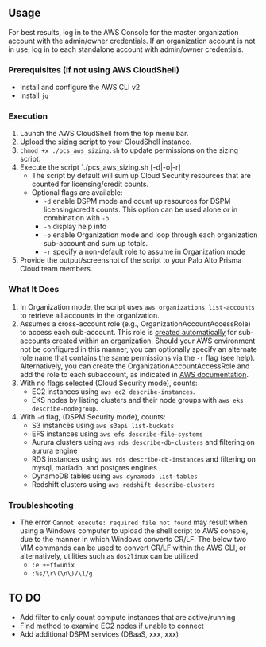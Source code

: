 
## Usage
For best results, log in to the AWS Console for the master organization account with the admin/owner credentials. If an organization account is not in use, log in to each standalone account with admin/owner credentials.
   
### Prerequisites (if not using AWS CloudShell)  
* Install and configure the AWS CLI v2  
* Install `jq` 
    
### Execution  
1. Launch the AWS CloudShell from the top menu bar.  
3. Upload the sizing script to your CloudShell instance.  
4. `chmod +x ./pcs_aws_sizing.sh` to update permissions on the sizing script.  
5. Execute the script `./pcs_aws_sizing.sh [-d|-o|-r]  
   * The script by default will sum up Cloud Security resources that are counted for licensing/credit counts.  
   * Optional flags are available:  
      * `-d` enable DSPM mode and count up resources for DSPM licensing/credit counts. This option can be used alone or in combination with `-o`.
      * `-h` display help info
      * `-o` enable Organization mode and loop through each organization sub-account and sum up totals.  
      * `-r` specify a non-default role to assume in Organization mode
6. Provide the output/screenshot of the script to your Palo Alto Prisma Cloud team members.  

### What It Does
1. In Organization mode, the script uses `aws organizations list-accounts` to retrieve all accounts in the organization.  
1. Assumes a cross-account role (e.g., OrganizationAccountAccessRole) to access each sub-account. This role is [created automatically](https://docs.aws.amazon.com/organizations/latest/userguide/orgs_manage_accounts_create-cross-account-role.html) for sub-accounts created within an organization.  Should your AWS environment not be configured in this manner, you can optionally specify an alternate role name that contains the same permissions via the `-r` flag (see help).
Alternatively, you can create the OrganizationAccountAccessRole and add the role to each subaccount, as indicated in [AWS documentation](https://docs.aws.amazon.com/organizations/latest/userguide/orgs_manage_accounts_create-cross-account-role.html).
1. With no flags selected (Cloud Security mode), counts:
    * EC2 instances using `aws ec2 describe-instances`.  
    * EKS nodes by listing clusters and their node groups with `aws eks describe-nodegroup`.  
1. With `-d` flag, (DSPM Security mode), counts:
    * S3 instances using `aws s3api list-buckets`
    * EFS instances using `aws efs describe-file-systems`
    * Aurura clusters using `aws rds describe-db-clusters` and filtering on aurura engine
    * RDS instances using `aws rds describe-db-instances` and filtering on mysql, mariadb, and postgres engines
    * DynamoDB tables using `aws dynamodb list-tables`
    * Redshift clusters using `aws redshift describe-clusters`
      
### Troubleshooting
* The error `Cannot execute: required file not found` may result when using a Windows computer to upload the shell script to AWS console, due to the manner in which Windows converts CR/LF. The below two VIM commands can be used to convert CR/LF within the AWS CLI, or alternatively, utilities such as `dos2linux` can be utilized.
   * `:e ++ff=unix`
   * `:%s/\r\(\n\)/\1/g`
 
## TO DO
*  Add filter to only count compute instances that are active/running
*  Find method to examine EC2 nodes if unable to connect
*  Add additional DSPM services (DBaaS, xxx, xxx)
